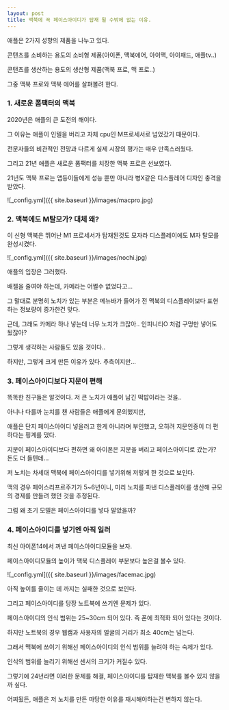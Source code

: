 ```yaml
---
layout: post
title: 맥북에 꼭 페이스아이디가 탑재 될 수밖에 없는 이유.
---
```


애플은 2가지 성향의 제품을 나누고 있다.

콘탠츠를 소비하는 용도의 소비형 제품(아이폰, 맥북에어, 아이맥, 아이패드, 애플tv..)

콘탠츠를 생산하는 용도의 생산형 제품(맥북 프로, 맥 프로..)

그중 맥북 프로와 맥북 에어를 살펴볼려 한다.

<h3>1. 새로운 폼팩터의 맥북</h3>

2020년은 애플의 큰 도전의 해이다. 

그 이유는 애플이 인텔을 버리고 자체 cpu인 M프로세서로 넘었갔기 때문이다.

전문자들의 비관적인 전망과 다르게 실제 시장의 평가는 매우 만족스러웠다.

그리고 21년 애플은 새로운 폼팩터를 치장한 맥북 프로은 선보였다.

21년도 맥북 프로는 앱등이들에게 성능 뿐만 아니라 병X같은 디스플레어 디자인 충격을 받았다.  

![_config.yml]({{ site.baseurl }}/images/macpro.jpg)



<h3>2. 맥북에도 M탈모가? 대체 왜?</h3>

이 신형 맥북은 뛰어난 M1 프로세서가 탑재된것도 모자라 디스플레이에도 M자 탈모를 완성시켰다.

![_config.yml]({{ site.baseurl }}/images/nochi.jpg)


애플의 입장은 그러했다.

배젤을 줄여야 하는데, 카메라는 어쩔수 없었다고...

그 말대로 분명히 노치가 있는 부분은 메뉴바가 들어가 전 맥북의 디스플레이보다 표현하는 정보량이 증가한건 맞다.

근데, 그래도 카메라 하나 넣는데 너무 노치가 크잖아.. 인피니티O 처럼 구멍만 넣어도 됬잖아? 

그렇게 생각하는 사람들도 있을 것이다.. 

하지만, 그렇게 크게 만든 이유가 있다. 추측이지만...


<h3>3. 페이스아이디보다 지문이 편해</h3>

똑똑한 친구들은 알것이다. 저 큰 노치가 애플이 남긴 떡밥이라는 것을..

아니나 다를까 눈치를 챈 사람들은 애플에게 문의했지만,

애플은 단지 페이스아이디 넣을러고 한게 아니라며 부인했고, 오히려 지문인증이 더 편하다는 핑계를 댔다.

지문이 페이스아이디보다 편하면 왜 아이폰은 지문을 버리고 페이스아이디로 갔는가? 돈도 더 들텐데...

저 노치는 차세대 맥북에 페이스아이디를 넣기위해 저렇게 한 것으로 보인다.

맥의 경우 페이스리프르주기가 5~6년이니, 미리 노치를 파낸 디스플레이를 생산해 규모의 경제를 만들려 했던 것을 추정된다.

그럼 왜 초기 모델은 페이스아이디를 넣다 말았을까?


<h3>4. 페이스아이디를 넣기엔 아직 일러</h3>

최신 아이폰14에서 꺼낸 페이스아이디모듈을 보자.

페이스아이디모듈의 높이가 맥북 디스플레이 부분보다 높은걸 볼수 있다.

![_config.yml]({{ site.baseurl }}/images/facemac.jpg)

아직 높이를 줄이는 데 까지는 실패한 것으로 보인다.

그리고 페이스아이디를 당장 노트북에 쓰기엔 문제가 있다.

페이스아이디의 인식 범위는 25~30cm 되어 있다. 즉 폰에 최적화 되어 있다는 것이다.

하지만 노트북의 경우 웹캠과 사용자의 얼굴의 거리가 최소 40cm는 넘는다.

그래서 맥북에 쓰이기 위해선 페이스아이디의 인식 범위를 늘려야 하는 숙제가 있다.

인식의 범위를 늘리기 위해선 센서의 크기가 커질수 있다.

그렇기에 24년라면 이러한 문제를 해결, 페이스아이디를 탑재한 맥북를 볼수 있지 않을까 싶다.

어찌됬든, 애플은 저 노치를 만든 마당한 이유를 재시해야하는건 변하지 않는다.